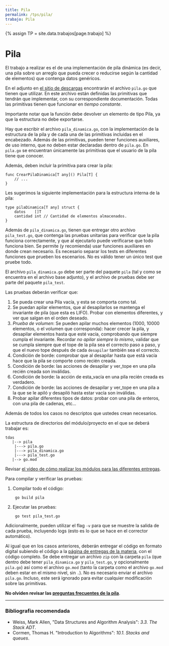 ```yaml
---
title: Pila
permalink: /tps/pila/
trabajo: Pila
---
```

{% assign TP = site.data.trabajos[page.trabajo] %}

Pila
====

El trabajo a realizar es el de una implementación de pila dinámica (es decir, una pila sobre un arreglo que pueda crecer o reducirse según la cantidad de elementos) que contenga datos genéricos.

En el adjunto en [el sitio de descargas]({{site.skel}}) encontrarán el archivo `pila.go` que tienen que utilizar. En este archivo están definidas las primitivas que tendrán que implementar, con su correspondiente documentación. Todas las primitivas tienen que funcionar en _tiempo constante_.

Importante notar que la función debe devolver un elemento de tipo Pila, ya que la estructura no debe exportarse. 

Hay que escribir el archivo `pila_dinamica.go`, con la implementación de la estructura de la pila y de cada una de las primitivas incluidas en el encabezado.  Además de las primitivas, pueden tener funciones auxiliares, de uso interno, que no deben estar declaradas dentro de `pila.go`. En `pila.go` se encuentran únicamente las primitivas que el usuario de la pila tiene que conocer.

Además, deben incluir la primitiva para crear la pila:

```golang
func CrearPilaDinamica[T any]() Pila[T] {
	// ...
}
```

Les sugerimos la siguiente implementación para la estructura interna de la pila:

```golang
type pilaDinamica[T any] struct {
	datos    []T
	cantidad int // Cantidad de elementos almacenados.
}
```

Además de `pila_dinamica.go`, tienen que entregar otro archivo `pila_test.go`, que contenga las pruebas unitarias para verificar que la pila funciona correctamente, y que al ejecutarlo puede verificarse que todo funciona bien. Se permite (y recomienda) usar funciones auxiliares en donde crean necesario.
Es necesario separar los tests en diferentes funciones que prueben los escenarios. No es válido tener un único test que pruebe todo. 

El archivo `pila_dinamica.go` debe ser parte del paquete `pila` (tal y como se encuentra en el archivo base adjunto), y el archivo de pruebas debe ser parte del paquete `pila_test`.

Las pruebas deberán verificar que:
1. Se pueda crear una Pila vacía, y esta se comporta como tal.
1. Se puedan apilar elementos, que al desapilarlos se mantenga el invariante de pila (que esta es LIFO). Probar con elementos diferentes, y ver que salgan en el orden deseado. 
1. _Prueba de volumen_: Se pueden apilar muchos elementos (1000, 10000 elementos, o el volumen que corresponda): hacer crecer la pila, y desapilar elementos hasta que esté vacía, comprobando que siempre cumpla el invariante. Recordar _no apilar siempre lo mismo_, validar que se cumpla siempre que el tope de la pila sea el correcto paso a paso, y que el nuevo tope después de cada `desapilar` también sea el correcto.
1. Condición de borde: comprobar que al desapilar hasta que está vacía hace que la pila se comporte como recién creada.
1. Condición de borde: las acciones de desapilar y ver_tope en una pila recién creada son inválidas.
1. Condición de borde: la acción de esta_vacía en una pila recién creada es verdadero.
1. Condición de borde: las acciones de desapilar y ver_tope en una pila a la que se le apiló y desapiló hasta estar vacía son inválidas.
1. Probar apilar diferentes tipos de datos: probar con una pila de enteros, con una pila de cadenas, etc...

Además de todos los casos no descriptos que ustedes crean necesarios.

La estructura de directorios del módulo/proyecto en el que se deberá trabajar es: 
```
tdas
   |--> pila
   	|---> pila.go
   	|---> pila_dinamica.go
   	|---> pila_test.go
   |--> go.mod
```

Revisar [el video de cómo realizar los módulos para las diferentes entregas](https://youtu.be/IZrQt-vR3E4).

Para compilar y verificar las pruebas:
1. Compilar todo el código:

        go build pila

1. Ejecutar las pruebas: 

        go test pila_test.go

Adicionalmente, pueden utilizar el flag `-v` para que se muestre la salida de cada prueba, incluyendo logs (esto es lo que se hace en el corrector automático).

Al igual que en los casos anteriores, deberán entregar el código en formato digital subiendo el código a la [página de entregas de la materia]({{site.entregas}}), con el código completo. Se debe entregar un archivo `zip` con la carpeta `pila` (que dentro debe tener `pila_dinamica.go` y `pila_test.go`, y opcionalmente `pila.go`) así como el archivo `go.mod` (tanto la carpeta como el archivo `go.mod` deben estar en el mismo nivel, sin `.`). No es necesario enviar el archivo `pila.go`. Incluso, este será ignorado para evitar cualquier modificación sobre las primitivas.

**No olviden revisar las [preguntas frecuentes de la pila](/algoritmos/faq/pila)**.

---
### Bibliografia recomendada
* Weiss, Mark Allen, "Data Structures and Algorithm Analysis": *3.3. The Stack ADT*.
* Cormen, Thomas H. "Introduction to Algorithms": *10.1. Stacks and queues*.


